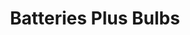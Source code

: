 ---
title: "Batteries Plus Bulbs"
url: /san-antonio/batteries-plus-bulbs-austin-highway/
shop: electronics
---